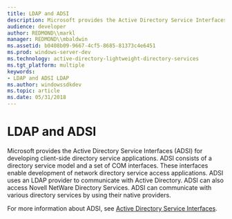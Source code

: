 ```yaml
---
title: LDAP and ADSI
description: Microsoft provides the Active Directory Service Interfaces (ADSI) for developing client-side directory service applications.
audience: developer
author: REDMOND\\markl
manager: REDMOND\\mbaldwin
ms.assetid: b0408b09-9667-4cf5-8685-81373c4e6451
ms.prod: windows-server-dev
ms.technology: active-directory-lightweight-directory-services
ms.tgt_platform: multiple
keywords:
- LDAP and ADSI LDAP
ms.author: windowssdkdev
ms.topic: article
ms.date: 05/31/2018
---
```


# LDAP and ADSI

Microsoft provides the Active Directory Service Interfaces (ADSI) for developing client-side directory service applications. ADSI consists of a directory service model and a set of COM interfaces. These interfaces enable development of network directory service access applications. ADSI uses an LDAP provider to communicate with Active Directory. ADSI can also access Novell NetWare Directory Services. ADSI can communicate with various directory services by using their native providers.

For more information about ADSI, see [Active Directory Service Interfaces](https://msdn.microsoft.com/library/aa772170).

 

 




